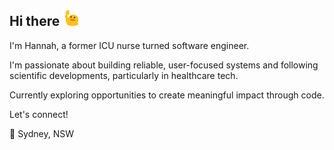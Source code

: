 ## Hi there ![blobwave](./assets/blob_wave_5.gif)

I'm Hannah, a former ICU nurse turned software engineer.

I'm passionate about building reliable, user-focused systems and following scientific developments, particularly in healthcare tech.

Currently exploring opportunities to create meaningful impact through code.

Let's connect!

📍 Sydney, NSW
